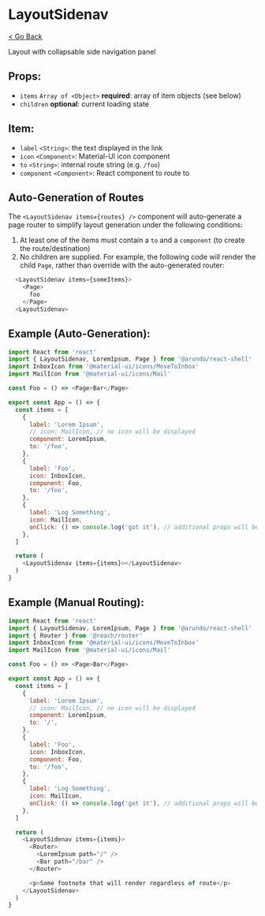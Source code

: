 # LayoutSidenav
[< Go Back](../../README.md)

Layout with collapsable side navigation panel

## Props:
- `items` `Array of <Object>` **required**: array of item objects (see below)
- `children` **optional**: current loading state

## Item:
- `label` `<String>`: the text displayed in the link
- `icon` `<Component>`: Material-UI icon component
- `to` `<String>`: internal route string (e.g. `/foo`)
- `component` `<Component>`: React component to route to

## Auto-Generation of Routes
The `<LayoutSidenav items={routes} />` component will auto-generate a page router to simplify layout
generation under the following conditions:
1. At least one of the items must contain a `to` and a `component` (to create the route/destination)
1. No children are supplied.  For example, the following code will render the child `Page`, rather than override
with the auto-generated router:
```js
  <LayoutSidenav items={someItems}>
    <Page>
      foo
    </Page>
  <LayoutSidenav>
```

## Example (Auto-Generation):
```js
import React from 'react'
import { LayoutSidenav, LoremIpsum, Page } from '@arundo/react-shell'
import InboxIcon from '@material-ui/icons/MoveToInbox'
import MailIcon from '@material-ui/icons/Mail'

const Foo = () => <Page>Bar</Page>

export const App = () => {
  const items = [
    {
      label: 'Lorem Ipsum',
      // icon: MailIcon, // no icon will be displayed
      component: LoremIpsum,
      to: '/foo',
    },
    {
      label: 'Foo',
      icon: InboxIcon,
      component: Foo,
      to: '/foo',
    },
    {
      label: 'Log Something',
      icon: MailIcon,
      onClick: () => console.log('got it'), // additional props will be passed down
    },
  ]

  return (
    <LayoutSidenav items={items}></LayoutSidenav>
  )
}
```

## Example (Manual Routing):
```js
import React from 'react'
import { LayoutSidenav, LoremIpsum, Page } from '@arundo/react-shell'
import { Router } from '@reach/router'
import InboxIcon from '@material-ui/icons/MoveToInbox'
import MailIcon from '@material-ui/icons/Mail'

const Foo = () => <Page>Bar</Page>

export const App = () => {
  const items = [
    {
      label: 'Lorem Ipsum',
      // icon: MailIcon, // no icon will be displayed
      component: LoremIpsum,
      to: '/',
    },
    {
      label: 'Foo',
      icon: InboxIcon,
      component: Foo,
      to: '/foo',
    },
    {
      label: 'Log Something',
      icon: MailIcon,
      onClick: () => console.log('got it'), // additional props will be passed down
    },
  ]

  return (
    <LayoutSidenav items={items}>
      <Router>
        <LoremIpsum path="/" />
        <Bar path="/bar" />
      </Router>

      <p>Some footnote that will render regardless of route</p>
    </LayoutSidenav>
  )
}
```
